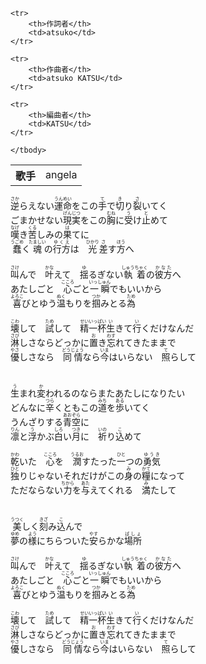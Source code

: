 
<table>
    <tbody>
    <tr>
        <th>歌手</th>
        <td>angela</td>
    </tr>

    <tr>
        <th>作詞者</th>
        <td>atsuko</td>
    </tr>

    <tr>
        <th>作曲者</th>
        <td>atsuko KATSU</td>
    </tr>

    <tr>
        <th>編曲者</th>
        <td>KATSU</td>
    </tr>

    </tbody>
</table>

<div>
    <ruby>逆<rp>(</rp><rt>さか</rt><rp>)</rp></ruby>らえない<ruby>運命<rp>(</rp><rt>うんめい</rt><rp>)</rp></ruby>をこの<ruby>手<rp>(</rp><rt>て</rt><rp>)</rp></ruby>で<ruby>切<rp>(</rp><rt>き</rt><rp>)</rp></ruby>り<ruby>裂<rp>(</rp><rt>さ</rt><rp>)</rp></ruby>いてく<br>
    ごまかせない<ruby>現実<rp>(</rp><rt>げんじつ</rt><rp>)</rp></ruby>をこの<ruby>胸<rp>(</rp><rt>むね</rt><rp>)</rp></ruby>に<ruby>受<rp>(</rp><rt>う</rt><rp>)</rp></ruby>け<ruby>止<rp>(</rp><rt>と</rt><rp>)</rp></ruby>めて<br>
    <ruby>嘆<rp>(</rp><rt>なげ</rt><rp>)</rp></ruby>き<ruby>苦<rp>(</rp><rt>くる</rt><rp>)</rp></ruby>しみの<ruby>果<rp>(</rp><rt>は</rt><rp>)</rp></ruby>てに<br>
    <ruby>蠢<rp>(</rp><rt>うごめ</rt><rp>)</rp></ruby>く<ruby>魂<rp>(</rp><rt>たましい</rt><rp>)</rp></ruby>の<ruby>行方<rp>(</rp><rt>ゆくえ</rt><rp>)</rp></ruby>は　<ruby>光<rp>(</rp><rt>ひかり</rt><rp>)</rp></ruby><ruby>差<rp>(</rp><rt>さ</rt><rp>)</rp></ruby>す<ruby>方<rp>(</rp><rt>ほう</rt><rp>)</rp></ruby>へ<br>
    <br>
    <ruby>叫<rp>(</rp><rt>さけ</rt><rp>)</rp></ruby>んで　<ruby>叶<rp>(</rp><rt>かな</rt><rp>)</rp></ruby>えて　<ruby>揺<rp>(</rp><rt>ゆ</rt><rp>)</rp></ruby>るぎない<ruby>執着<rp>(</rp><rt>しゅうちゃく</rt><rp>)</rp></ruby>の<ruby>彼方<rp>(</rp><rt>かなた</rt><rp>)</rp></ruby>へ<br>
    あたしごと　<ruby>心<rp>(</rp><rt>こころ</rt><rp>)</rp></ruby>ごと<ruby>一瞬<rp>(</rp><rt>いっしゅん</rt><rp>)</rp></ruby>でもいいから<br>
    <ruby>喜<rp>(</rp><rt>よろこ</rt><rp>)</rp></ruby>びとゆう<ruby>温<rp>(</rp><rt>ぬく</rt><rp>)</rp></ruby>もりを<ruby>掴<rp>(</rp><rt>つか</rt><rp>)</rp></ruby>みとる<ruby>為<rp>(</rp><rt>ため</rt><rp>)</rp></ruby><br>
    <br>
    <ruby>壊<rp>(</rp><rt>こわ</rt><rp>)</rp></ruby>して　<ruby>試<rp>(</rp><rt>ため</rt><rp>)</rp></ruby>して　<ruby>精一杯<rp>(</rp><rt>せいいっぱい</rt><rp>)</rp></ruby><ruby>生<rp>(</rp><rt>い</rt><rp>)</rp></ruby>きて<ruby>行<rp>(</rp><rt>い</rt><rp>)</rp></ruby>くだけなんだ<br>
    <ruby>淋<rp>(</rp><rt>さび</rt><rp>)</rp></ruby>しさならどっかに<ruby>置<rp>(</rp><rt>お</rt><rp>)</rp></ruby>き<ruby>忘<rp>(</rp><rt>わす</rt><rp>)</rp></ruby>れてきたままで<br>
    <ruby>優<rp>(</rp><rt>やさ</rt><rp>)</rp></ruby>しさなら　<ruby>同情<rp>(</rp><rt>どうじょう</rt><rp>)</rp></ruby>なら<ruby>今<rp>(</rp><rt>いま</rt><rp>)</rp></ruby>はいらない　<ruby>照<rp>(</rp><rt>て</rt><rp>)</rp></ruby>らして<br>
    <br>
    <br>
    <ruby>生<rp>(</rp><rt>う</rt><rp>)</rp></ruby>まれ<ruby>変<rp>(</rp><rt>か</rt><rp>)</rp></ruby>われるのならまたあたしになりたい<br>
    どんなに<ruby>辛<rp>(</rp><rt>つら</rt><rp>)</rp></ruby>くともこの<ruby>道<rp>(</rp><rt>みち</rt><rp>)</rp></ruby>を<ruby>歩<rp>(</rp><rt>ある</rt><rp>)</rp></ruby>いてく<br>
    うんざりする<ruby>青空<rp>(</rp><rt>あおぞら</rt><rp>)</rp></ruby>に<br>
    <ruby>凛<rp>(</rp><rt>りん</rt><rp>)</rp></ruby>と<ruby>浮<rp>(</rp><rt>う</rt><rp>)</rp></ruby>かぶ<ruby>白<rp>(</rp><rt>しろ</rt><rp>)</rp></ruby>い<ruby>月<rp>(</rp><rt>つき</rt><rp>)</rp></ruby>に　<ruby>祈<rp>(</rp><rt>いの</rt><rp>)</rp></ruby>り<ruby>込<rp>(</rp><rt>こ</rt><rp>)</rp></ruby>めて<br>
    <br>
    <ruby>乾<rp>(</rp><rt>かわ</rt><rp>)</rp></ruby>いた　<ruby>心<rp>(</rp><rt>こころ</rt><rp>)</rp></ruby>を　<ruby>潤<rp>(</rp><rt>うるお</rt><rp>)</rp></ruby>すたった<ruby>一<rp>(</rp><rt>ひと</rt><rp>)</rp></ruby>つの<ruby>勇気<rp>(</rp><rt>ゆうき</rt><rp>)</rp></ruby><br>
    <ruby>独<rp>(</rp><rt>ひと</rt><rp>)</rp></ruby>りじゃないそれだけがこの<ruby>身<rp>(</rp><rt>み</rt><rp>)</rp></ruby>の<ruby>糧<rp>(</rp><rt>かて</rt><rp>)</rp></ruby>になって<br>
    ただならない<ruby>力<rp>(</rp><rt>ちから</rt><rp>)</rp></ruby>を<ruby>与<rp>(</rp><rt>あた</rt><rp>)</rp></ruby>えてくれる　<ruby>満<rp>(</rp><rt>み</rt><rp>)</rp></ruby>たして<br>
    <br>
    <br>
    <ruby>美<rp>(</rp><rt>うつく</rt><rp>)</rp></ruby>しく<ruby>刻<rp>(</rp><rt>きざ</rt><rp>)</rp></ruby>み<ruby>込<rp>(</rp><rt>こ</rt><rp>)</rp></ruby>んで<br>
    <ruby>夢<rp>(</rp><rt>ゆめ</rt><rp>)</rp></ruby>の<ruby>様<rp>(</rp><rt>よう</rt><rp>)</rp></ruby>にちらついた<ruby>安<rp>(</rp><rt>やす</rt><rp>)</rp></ruby>らかな<ruby>場所<rp>(</rp><rt>ばしょ</rt><rp>)</rp></ruby><br>
    <br>
    <ruby>叫<rp>(</rp><rt>さけ</rt><rp>)</rp></ruby>んで　<ruby>叶<rp>(</rp><rt>かな</rt><rp>)</rp></ruby>えて　<ruby>揺<rp>(</rp><rt>ゆ</rt><rp>)</rp></ruby>るぎない<ruby>執着<rp>(</rp><rt>しゅうちゃく</rt><rp>)</rp></ruby>の<ruby>彼方<rp>(</rp><rt>かなた</rt><rp>)</rp></ruby>へ<br>
    あたしごと　<ruby>心<rp>(</rp><rt>こころ</rt><rp>)</rp></ruby>ごと<ruby>一瞬<rp>(</rp><rt>いっしゅん</rt><rp>)</rp></ruby>でもいいから<br>
    <ruby>喜<rp>(</rp><rt>よろこ</rt><rp>)</rp></ruby>びとゆう<ruby>温<rp>(</rp><rt>ぬく</rt><rp>)</rp></ruby>もりを<ruby>掴<rp>(</rp><rt>つか</rt><rp>)</rp></ruby>みとる<ruby>為<rp>(</rp><rt>ため</rt><rp>)</rp></ruby><br>
    <br>
    <ruby>壊<rp>(</rp><rt>こわ</rt><rp>)</rp></ruby>して　<ruby>試<rp>(</rp><rt>ため</rt><rp>)</rp></ruby>して　<ruby>精一杯<rp>(</rp><rt>せいいっぱい</rt><rp>)</rp></ruby><ruby>生<rp>(</rp><rt>い</rt><rp>)</rp></ruby>きて<ruby>行<rp>(</rp><rt>い</rt><rp>)</rp></ruby>くだけなんだ<br>
    <ruby>淋<rp>(</rp><rt>さび</rt><rp>)</rp></ruby>しさならどっかに<ruby>置<rp>(</rp><rt>お</rt><rp>)</rp></ruby>き<ruby>忘<rp>(</rp><rt>わす</rt><rp>)</rp></ruby>れてきたままで<br>
    <ruby>優<rp>(</rp><rt>やさ</rt><rp>)</rp></ruby>しさなら　<ruby>同情<rp>(</rp><rt>どうじょう</rt><rp>)</rp></ruby>なら<ruby>今<rp>(</rp><rt>いま</rt><rp>)</rp></ruby>はいらない　<ruby>照<rp>(</rp><rt>て</rt><rp>)</rp></ruby>らして
</div>
